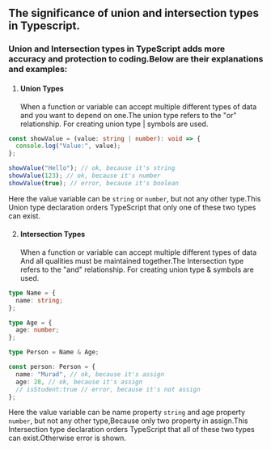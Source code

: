## The significance of union and intersection types in Typescript.

### Union and Intersection types in TypeScript adds more accuracy and protection to coding.Below are their explanations and examples:

1. #### Union Types
   When a function or variable can accept multiple different types of data and you want to depend on one.The union type refers to the "or" relationship. For creating union type | symbols are used.

```typescript
const showValue = (value: string | number): void => {
  console.log("Value:", value);
};

showValue("Hello"); // ok, because it's string
showValue(123); // ok, because it's number
showValue(true); // error, because it's boolean
```

Here the value variable can be `string` or `number`, but not any other type.This Union type declaration orders TypeScript that only one of these two types can exist.

2. #### Intersection Types
   When a function or variable can accept multiple different types of data And all qualities must be maintained together.The Intersection type refers to the "and" relationship. For creating union type & symbols are used.

```typescript
type Name = {
  name: string;
};

type Age = {
  age: number;
};

type Person = Name & Age;

const person: Person = {
  name: "Murad", // ok, because it's assign
  age: 28, // ok, because it's assign
  // isStudent:true // error, because it's not assign
};
```

Here the value variable can be name property `string` and age property `number`, but not any other type,Because only two property in assign.This Intersection type declaration orders TypeScript that all of these two types can exist.Otherwise error is shown.
